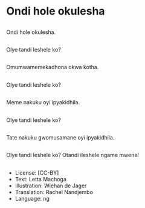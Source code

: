 # Ondi hole okulesha

##
Ondi hole okulesha.

##
Olye tandi leshele ko?

##
Omumwamemekadhona okwa kotha.

##
Olye tandi leshele ko?

##
Meme nakuku oyi ipyakidhila.

##
Olye tandi leshele ko?

##
Tate nakuku gwomusamane oyi ipyakidhila.

##
Olye tandi leshele ko? Otandi ileshele ngame mwene!

##
* License: [CC-BY]
* Text: Letta Machoga
* Illustration: Wiehan de Jager
* Translation: Rachel Nandjembo
* Language: ng
